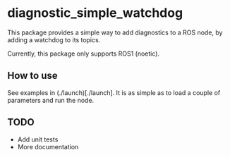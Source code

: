 # diagnostic_simple_watchdog

This package provides a simple way to add diagnostics to a ROS node, by adding
a watchdog to its topics.

Currently, this package only supports ROS1 (noetic).

## How to use

See examples in (./launch)[./launch].
It is as simple as to load a couple of parameters and run the node.

## TODO

- Add unit tests
- More documentation
